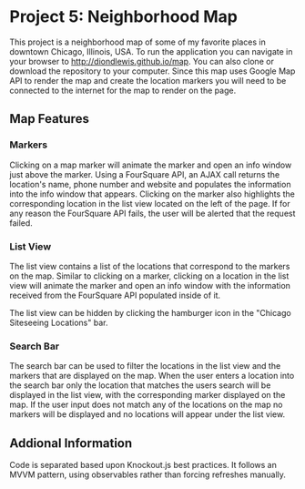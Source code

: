 # Project 5: Neighborhood Map

This project is a neighborhood map of some of my favorite places in downtown Chicago, Illinois, USA. To run the application you can navigate in your browser to http://diondlewis.github.io/map. You can also clone or download the repository to your computer. Since this map uses Google Map API to render the map and create the location markers you will need to be connected to the internet for the map to render on the page.

## Map Features

### Markers
Clicking on a map marker will animate the marker and open an info window just above the marker. Using a FourSquare API, an AJAX call returns the location's name, phone number and website and populates the information into the info window that appears.  Clicking on the marker also highlights the corresponding location in the list view located on the left of the page. If for any reason the FourSquare API fails, the user will be alerted that the request failed.

### List View

The list view contains a list of the locations that correspond to the  markers on the map. Similar to clicking on a marker, clicking on a location in the list view will animate the marker and open an info window with the information received from the FourSquare API populated inside of it.

The list view can be hidden by clicking the hamburger icon in the "Chicago Siteseeing Locations" bar.

### Search Bar

The search bar can be used to filter the locations in the list view and the markers that are displayed on the map. When the user enters a location into the search bar only the location that matches the users search will be displayed in the list view, with the corresponding marker displayed on the map. If the user input does not match any of the locations on the map no markers will be displayed and no locations will appear under the list view.

## Addional Information

Code is separated based upon Knockout.js best practices. It follows an MVVM pattern, using observables rather than forcing refreshes manually.
